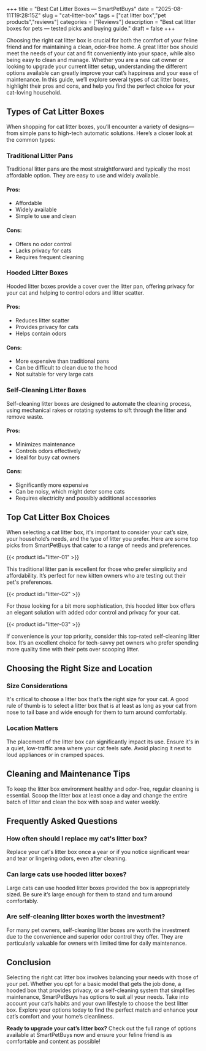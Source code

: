 +++
title = "Best Cat Litter Boxes — SmartPetBuys"
date = "2025-08-11T19:28:15Z"
slug = "cat-litter-box"
tags = ["cat litter box","pet products","reviews"]
categories = ["Reviews"]
description = "Best cat litter boxes for pets — tested picks and buying guide."
draft = false
+++

Choosing the right cat litter box is crucial for both the comfort of your feline friend and for maintaining a clean, odor-free home. A great litter box should meet the needs of your cat and fit conveniently into your space, while also being easy to clean and manage. Whether you are a new cat owner or looking to upgrade your current litter setup, understanding the different options available can greatly improve your cat’s happiness and your ease of maintenance. In this guide, we’ll explore several types of cat litter boxes, highlight their pros and cons, and help you find the perfect choice for your cat-loving household.

## Types of Cat Litter Boxes

When shopping for cat litter boxes, you’ll encounter a variety of designs—from simple pans to high-tech automatic solutions. Here’s a closer look at the common types:

### Traditional Litter Pans

Traditional litter pans are the most straightforward and typically the most affordable option. They are easy to use and widely available.

#### Pros:
- Affordable
- Widely available
- Simple to use and clean

#### Cons:
- Offers no odor control
- Lacks privacy for cats
- Requires frequent cleaning

### Hooded Litter Boxes

Hooded litter boxes provide a cover over the litter pan, offering privacy for your cat and helping to control odors and litter scatter.

#### Pros:
- Reduces litter scatter
- Provides privacy for cats
- Helps contain odors

#### Cons:
- More expensive than traditional pans
- Can be difficult to clean due to the hood
- Not suitable for very large cats

### Self-Cleaning Litter Boxes

Self-cleaning litter boxes are designed to automate the cleaning process, using mechanical rakes or rotating systems to sift through the litter and remove waste.

#### Pros:
- Minimizes maintenance
- Controls odors effectively
- Ideal for busy cat owners

#### Cons:
- Significantly more expensive
- Can be noisy, which might deter some cats
- Requires electricity and possibly additional accessories

## Top Cat Litter Box Choices

When selecting a cat litter box, it's important to consider your cat’s size, your household’s needs, and the type of litter you prefer. Here are some top picks from SmartPetBuys that cater to a range of needs and preferences.

{{< product id="litter-01" >}}

This traditional litter pan is excellent for those who prefer simplicity and affordability. It’s perfect for new kitten owners who are testing out their pet's preferences.

{{< product id="litter-02" >}}

For those looking for a bit more sophistication, this hooded litter box offers an elegant solution with added odor control and privacy for your cat.

{{< product id="litter-03" >}}

If convenience is your top priority, consider this top-rated self-cleaning litter box. It’s an excellent choice for tech-savvy pet owners who prefer spending more quality time with their pets over scooping litter.

## Choosing the Right Size and Location

### Size Considerations

It's critical to choose a litter box that’s the right size for your cat. A good rule of thumb is to select a litter box that is at least as long as your cat from nose to tail base and wide enough for them to turn around comfortably.

### Location Matters

The placement of the litter box can significantly impact its use. Ensure it's in a quiet, low-traffic area where your cat feels safe. Avoid placing it next to loud appliances or in cramped spaces.

## Cleaning and Maintenance Tips

To keep the litter box environment healthy and odor-free, regular cleaning is essential. Scoop the litter box at least once a day and change the entire batch of litter and clean the box with soap and water weekly.

## Frequently Asked Questions

### How often should I replace my cat's litter box?
Replace your cat's litter box once a year or if you notice significant wear and tear or lingering odors, even after cleaning.

### Can large cats use hooded litter boxes?
Large cats can use hooded litter boxes provided the box is appropriately sized. Be sure it’s large enough for them to stand and turn around comfortably.

### Are self-cleaning litter boxes worth the investment?
For many pet owners, self-cleaning litter boxes are worth the investment due to the convenience and superior odor control they offer. They are particularly valuable for owners with limited time for daily maintenance.

## Conclusion

Selecting the right cat litter box involves balancing your needs with those of your pet. Whether you opt for a basic model that gets the job done, a hooded box that provides privacy, or a self-cleaning system that simplifies maintenance, SmartPetBuys has options to suit all your needs. Take into account your cat’s habits and your own lifestyle to choose the best litter box. Explore your options today to find the perfect match and enhance your cat’s comfort and your home’s cleanliness.

**Ready to upgrade your cat’s litter box?** Check out the full range of options available at SmartPetBuys now and ensure your feline friend is as comfortable and content as possible!
